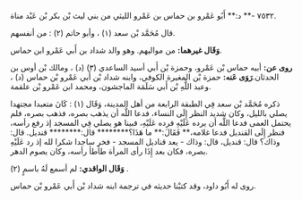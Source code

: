 ٧٥٣٢ -** د:** أَبُو عَمْرو بن حماس بن عَمْرو الليثي من بني ليث بْن بكر بْن عَبْد مناة.

قال مُحَمَّد بْن سعد (١) ، وأبو حاتم (٢) : من أنفسهم.

**وَقَال غيرهما:** من مواليهم. وهو والد شداد بن أَبي عَمْرو ابن حماس.

**روى عن:** أبيه حماس بْن عَمْرو، وحمزة بْن أَبي أسيد الساعدي (٣) (د) ، ومالك بْن أوس بن الحدثان.**رَوَى عَنه:** حمزة بْن المغيرة الكوفي، وابنه شداد بْن أَبي عَمْرو بْن حماس (د) ، وعبد اللَّهِ بْن أَبي سَلَمَة الماجشون، ومحمد ابن عَمْرو بْن علقمة.

ذكره مُحَمَّد بْن سعد فِي الطبقة الرابعة من أهل المدينة، وَقَال (١) : كَانَ متعبدا مجتهدا يصلي بالليل، وكان شديد النظر إِلَى النساء، فدعا اللَّه أن يذهب بصره، فذهب بصره، فلم يحتمل العمى فدعا اللَّه أن يرده عَلَيْهِ فرده عَلَيْهِ، فبينا هو يصلي فِي المسجد إذ رفع رأسه، فنظر إِلَى القنديل فدعا غلامه،** فَقَالَ:** ما هَذَا؟******** قال:******** قنديل. قال: وذاك؟ قال: قنديل، قال: وذاك - يعد قناديل المسجد - فخر ساجدا شكرا لله إذ رد عَلَيْهِ بصره، فكان بعد إِذَا رأى المرأة طأطأ رأسه، وكان يصوم الدهر.

**وَقَال الواقدي:** لم أسمع لَهُ باسمٍ (٢) .

روى له أَبُو داود، وقد كتبْنا حديثه في ترجمة ابنه شداد بْن أَبي عَمْرو بْن حماس.